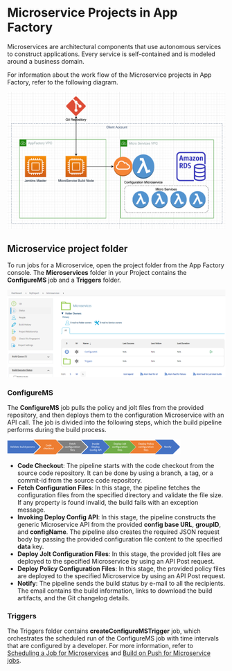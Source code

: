 # Microservice Projects in App Factory

Microservices are architectural components that use autonomous services to construct applications. Every service is self-contained and is modeled around a business domain. 

<!-- For more information about Microservices, refer to the [Temenos Microservices Documentation](https://docs.temenos.com/docs/Solutions/Infinity/Microservices/Modules/Microservices/Misc/Introduction.html).

To view the Microservices documentation, you need to sign-in as a Temenos User, a Temenos Customer, or a Temenos Partner. -->

For information about the work flow of the Microservice projects in App Factory, refer to the following diagram.

![](Resources/Images/Microservices_Flow.png)

## Microservice project folder

To run jobs for a Microservice, open the project folder from the App Factory console. The **Microservices** folder in your Project contains the **ConfigureMS** job and a **Triggers** folder.

![](Resources/Images/Microservices_Folder.png)

### ConfigureMS

The **ConfigureMS** job pulls the policy and jolt files from the provided repository, and then deploys them to the configuration Microservice with an API call. The job is divided into the following steps, which the build pipeline performs during the build process.

![](Resources/Images/Microservices_Stages_thumb_400_0.png)

*   **Code Checkout**: The pipeline starts with the code checkout from the source code repository. It can be done by using a branch, a tag, or a commit-id from the source code repository.
*   **Fetch Configuration Files**: In this stage, the pipeline fetches the configuration files from the specified directory and validate the file size. If any property is found invalid, the build fails with an exception message.
*   **Invoking Deploy Config API**: In this stage, the pipeline constructs the generic Microservice API from the provided **config base URL**, **groupID**, and **configName**. The pipeline also creates the required JSON request body by passing the provided configuration file content to the specified **data** key.
*   **Deploy Jolt Configuration Files**: In this stage, the provided jolt files are deployed to the specified Microservice by using an API Post request.
*   **Deploy Policy Configuration Files**: In this stage, the provided policy files are deployed to the specified Microservice by using an API Post request.
*   **Notify**: The pipeline sends the build status by e-mail to all the recipients. The email contains the build information, links to download the build artifacts, and the Git changelog details.

### Triggers

The Triggers folder contains **createConfigureMSTrigger** job, which orchestrates the scheduled run of the ConfigureMS job with time intervals that are configured by a developer. For more information, refer to [Scheduling a Job for Microservices](AutoTriggeredJobs_Microservice.md) and [Build on Push for Microservice jobs](BuildOnPush_Microservice.md).